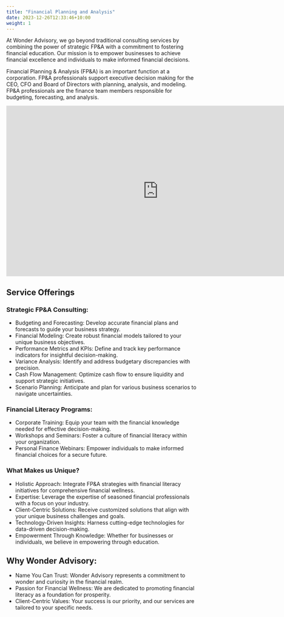 ```yaml
---
title: "Financial Planning and Analysis"
date: 2023-12-26T12:33:46+10:00
weight: 1
---
```


<!-- FILEPATH: /c:/Users/Admin/Documents/GitHub/wonderadvisory/_services/Financial Planning & Analysis.md -->
<!-- BEGIN: ed8c6549bwf9 -->
<p></p>
<p> At Wonder Advisory, we go beyond traditional consulting services by combining the power of strategic FP&amp;A with a commitment to fostering financial education. Our mission is to empower businesses to achieve financial excellence and individuals to make informed financial decisions.</p>

<p>Financial Planning &amp; Analysis (FP&amp;A) is an important function at a corporation. FP&amp;A professionals support executive decision making for the CEO, CFO and Board of Directors with planning, analysis, and modeling. FP&amp;A professionals are the finance team members responsible for budgeting, forecasting, and analysis.</p>

<iframe width="800" height="450" src="https://www.youtube.com/embed/9xEClW9iwBg" frameborder="0" allow="autoplay; encrypted-media" allowfullscreen></iframe>

<p></p>

<h2>Service Offerings</h2>

<!-- <h3>Service Offerings:</h3> -->

<h3>Strategic FP&amp;A Consulting:</h3>
<ul>
  <li>Budgeting and Forecasting: Develop accurate financial plans and forecasts to guide your business strategy.</li>
  <li>Financial Modeling: Create robust financial models tailored to your unique business objectives.</li>
  <li>Performance Metrics and KPIs: Define and track key performance indicators for insightful decision-making.</li>
  <li>Variance Analysis: Identify and address budgetary discrepancies with precision.</li>
  <li>Cash Flow Management: Optimize cash flow to ensure liquidity and support strategic initiatives.</li>
  <li>Scenario Planning: Anticipate and plan for various business scenarios to navigate uncertainties.</li>
</ul>

<h3>Financial Literacy Programs:</h3>
<ul>
  <li>Corporate Training: Equip your team with the financial knowledge needed for effective decision-making.</li>
  <li>Workshops and Seminars: Foster a culture of financial literacy within your organization.</li>
  <li>Personal Finance Webinars: Empower individuals to make informed financial choices for a secure future.</li>
</ul>

<h3>What Makes us Unique?</h3>
<ul>
  <li>Holistic Approach: Integrate FP&amp;A strategies with financial literacy initiatives for comprehensive financial wellness.</li>
  <li>Expertise: Leverage the expertise of seasoned financial professionals with a focus on your industry.</li>
  <li>Client-Centric Solutions: Receive customized solutions that align with your unique business challenges and goals.</li>
  <li>Technology-Driven Insights: Harness cutting-edge technologies for data-driven decision-making.</li>
  <li>Empowerment Through Knowledge: Whether for businesses or individuals, we believe in empowering through education.</li>
</ul>

<h2>Why Wonder Advisory:</h2>
<ul>
  <li>Name You Can Trust: Wonder Advisory represents a commitment to wonder and curiosity in the financial realm.</li>
  <li>Passion for Financial Wellness: We are dedicated to promoting financial literacy as a foundation for prosperity.</li>
  <li>Client-Centric Values: Your success is our priority, and our services are tailored to your specific needs.</li>
</ul>

<!-- BEGIN: NEW LINES -->
<p></p>
<p></p>
<!-- END: NEW LINES -->

<!-- END: ed8c6549bwf9 -->

